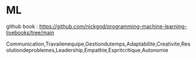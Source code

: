 # ML
github book : https://github.com/nickgnd/programming-machine-learning-livebooks/tree/main



 

Communication,Travailenequipe,Gestiondutemps,Adaptabilite,Creativite,Resolutiondeproblemes,Leadership,Empathie,Espritcritique,Autonomie
